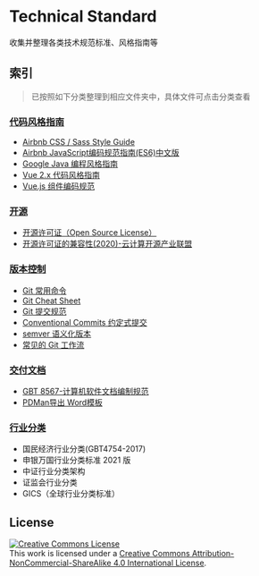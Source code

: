 # Technical Standard
收集并整理各类技术规范标准、风格指南等



## 索引

> 已按照如下分类整理到相应文件夹中，具体文件可点击分类查看

###  [代码风格指南](./style-guide/)

  - [Airbnb CSS / Sass Style Guide](./style-guide/airbnb-css-style-guide.md)
  - [Airbnb JavaScript编码规范指南(ES6)中文版](./style-guide/airbnb-javascript-style-guide.md)
  - [Google Java 编程风格指南](./style-guide/google-java-style-guide.md)
  - [Vue 2.x 代码风格指南](./style-guide/vue-v2-style-guide.md)
  - [Vue.js 组件编码规范](./style-guide/vuejs-component-style-guide.md)

###  [开源](./open-source/)

- [开源许可证（Open Source License）](./open-source/open-source-license.md)
- [开源许可证的兼容性(2020)-云计算开源产业联盟](./open-source/开源许可证兼容性指南.md)

###  [版本控制](./version-control/)

- [Git 常用命令](./version-control/git-command.md)
- [Git Cheat Sheet](./version-control/git-cheat-sheet.md)
- [Git 提交规范](./version-control/git-commit-message.md)
- [Conventional Commits 约定式提交](./version-control/conventional-commits.md)
- [semver 语义化版本](./version-control/semver-cn-v2.0.0.md)
- [常见的 Git 工作流](./version-control/git-workflow.md)

### [交付文档](./delivery-document/)

- [GBT 8567-计算机软件文档编制规范](./delivery-document/GBT8567-2006/)
- [PDMan导出 Word模板](./delivery-document/pdman_word_template.docx)

### [行业分类](./industrial-classification/)

- 国民经济行业分类(GBT4754-2017)
- 申银万国行业分类标准 2021 版
- 中证行业分类架构
- 证监会行业分类
- GICS（全球行业分类标准）

## License

<a rel="license" href="http://creativecommons.org/licenses/by-nc-sa/4.0/"><img alt="Creative Commons License" style="border-width:0" src="https://i.creativecommons.org/l/by-nc-sa/4.0/88x31.png" /></a><br />This work is licensed under a <a rel="license" href="http://creativecommons.org/licenses/by-nc-sa/4.0/">Creative Commons Attribution-NonCommercial-ShareAlike 4.0 International License</a>.